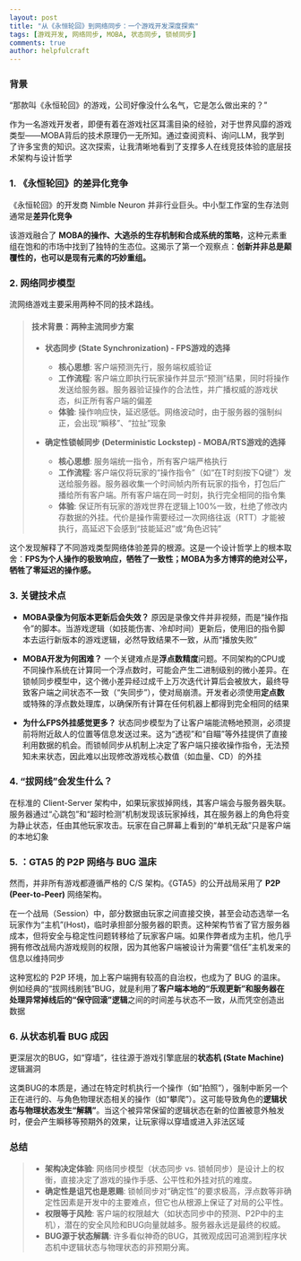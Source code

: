 ```yaml
---
layout: post
title: "从《永恒轮回》到网络同步：一个游戏开发深度探索"
tags: [游戏开发, 网络同步, MOBA, 状态同步, 锁帧同步]
comments: true
author: helpfulcraft
---
```


### 背景

“那款叫《永恒轮回》的游戏，公司好像没什么名气，它是怎么做出来的？”

作为一名游戏开发者，即便有着在游戏社区耳濡目染的经验，对于世界风靡的游戏类型——MOBA背后的技术原理仍一无所知。通过查阅资料、询问LLM，我学到了许多宝贵的知识。这次探索，让我清晰地看到了支撑多人在线竞技体验的底层技术架构与设计哲学


### 1. 《永恒轮回》的差异化竞争

《永恒轮回》的开发商 Nimble Neuron 并非行业巨头。中小型工作室的生存法则通常是**差异化竞争**

该游戏融合了 **MOBA的操作、大逃杀的生存机制和合成系统的策略**，这种元素重组在饱和的市场中找到了独特的生态位。这揭示了第一个观察点：**创新并非总是颠覆性的，也可以是现有元素的巧妙重组。**

### 2. 网络同步模型

流网络游戏主要采用两种不同的技术路线。

> #### 技术背景：两种主流同步方案
> 
> *   **状态同步 (State Synchronization) - FPS游戏的选择**
>     *   **核心思想**: 客户端预测先行，服务端权威验证
>     *   **工作流程**: 客户端立即执行玩家操作并显示“预测”结果，同时将操作发送给服务器。服务器验证操作的合法性，并广播权威的游戏状态，纠正所有客户端的偏差
>     *   **体验**: 操作响应快，延迟感低。网络波动时，由于服务器的强制纠正，会出现“瞬移”、“拉扯”现象
> 
> *   **确定性锁帧同步 (Deterministic Lockstep) - MOBA/RTS游戏的选择**
>     *   **核心思想**: 服务端统一指令，所有客户端严格执行
>     *   **工作流程**: 客户端仅将玩家的“操作指令”（如“在T时刻按下Q键”）发送给服务器。服务器收集一个时间帧内所有玩家的指令，打包后广播给所有客户端。所有客户端在同一时刻，执行完全相同的指令集
>     *   **体验**: 保证所有玩家的游戏世界在逻辑上100%一致，杜绝了修改内存数据的外挂。代价是操作需要经过一次网络往返（RTT）才能被执行，高延迟下会感到“技能延迟”或“角色迟钝”

这个发现解释了不同游戏类型网络体验差异的根源。这是一个设计哲学上的根本取舍：**FPS为个人操作的极致响应，牺牲了一致性；MOBA为多方博弈的绝对公平，牺牲了零延迟的操作感。**

### 3. 关键技术点

*   **MOBA录像为何版本更新后会失效？**
    原因是录像文件并非视频，而是“操作指令”的脚本。当游戏逻辑（如技能伤害、冷却时间）更新后，使用旧的指令脚本去运行新版本的游戏逻辑，必然导致结果不一致，从而“播放失败”

*   **MOBA开发为何困难？**
    一个关键难点是**浮点数精度**问题。不同架构的CPU或不同操作系统在计算同一个浮点数时，可能会产生二进制级别的微小差异。在锁帧同步模型中，这个微小差异经过成千上万次迭代计算后会被放大，最终导致客户端之间状态不一致（“失同步”），使对局崩溃。开发者必须使用**定点数**或特殊的浮点数处理库，以确保所有计算在任何机器上都得到完全相同的结果

*   **为什么FPS外挂感觉更多？**
    状态同步模型为了让客户端能流畅地预测，必须提前将附近敌人的位置等信息发送过来。这为“透视”和“自瞄”等外挂提供了直接利用数据的机会。而锁帧同步从机制上决定了客户端只接收操作指令，无法预知未来状态，因此难以出现修改游戏核心数值（如血量、CD）的外挂

### 4. “拔网线”会发生什么？

在标准的 Client-Server 架构中，如果玩家拔掉网线，其客户端会与服务器失联。服务器通过“心跳包”和“超时检测”机制发现该玩家掉线，其在服务器上的角色将变为静止状态，任由其他玩家攻击。玩家在自己屏幕上看到的“单机无敌”只是客户端的本地幻象

### 5. ：GTA5 的 P2P 网络与 BUG 温床

然而，并非所有游戏都遵循严格的 C/S 架构。《GTA5》的公开战局采用了 **P2P (Peer-to-Peer)** 网络架构。

在一个战局（Session）中，部分数据由玩家之间直接交换，甚至会动态选举一名玩家作为“主机”(Host)，临时承担部分服务器的职责。这种架构节省了官方服务器成本，但将安全与稳定性问题转移给了玩家客户端。如果作弊者成为主机，他几乎拥有修改战局内游戏规则的权限，因为其他客户端被设计为需要“信任”主机发来的信息以维持同步

这种宽松的 P2P 环境，加上客户端拥有较高的自治权，也成为了 BUG 的温床。例如经典的“拔网线刷钱”BUG，就是利用了**客户端本地的“乐观更新”和服务器在处理异常掉线后的“保守回滚”逻辑**之间的时间差与状态不一致，从而凭空创造出数据

### 6. 从状态机看 BUG 成因

更深层次的BUG，如“穿墙”，往往源于游戏引擎底层的**状态机 (State Machine)** 逻辑漏洞

这类BUG的本质是，通过在特定时机执行一个操作（如“拍照”），强制中断另一个正在进行的、与角色物理状态相关的操作（如“攀爬”）。这可能导致角色的**逻辑状态与物理状态发生“解耦”**。当这个被异常保留的逻辑状态在新的位置被意外触发时，便会产生瞬移等预期外的效果，让玩家得以穿墙或进入非法区域

### 总结

> *   **架构决定体验**: 网络同步模型（状态同步 vs. 锁帧同步）是设计上的权衡，直接决定了游戏的操作手感、公平性和外挂对抗的难度。
> *   **确定性是诅咒也是恩赐**: 锁帧同步对“确定性”的要求极高，浮点数等非确定性因素是开发中的主要难点，但它也从根源上保证了对局的公平性。
> *   **权限等于风险**: 客户端的权限越大（如状态同步中的预测、P2P中的主机），潜在的安全风险和BUG向量就越多。服务器永远是最终的权威。
> *   **BUG源于状态解耦**: 许多看似神奇的BUG，其微观成因可追溯到程序状态机中逻辑状态与物理状态的非预期分离。

